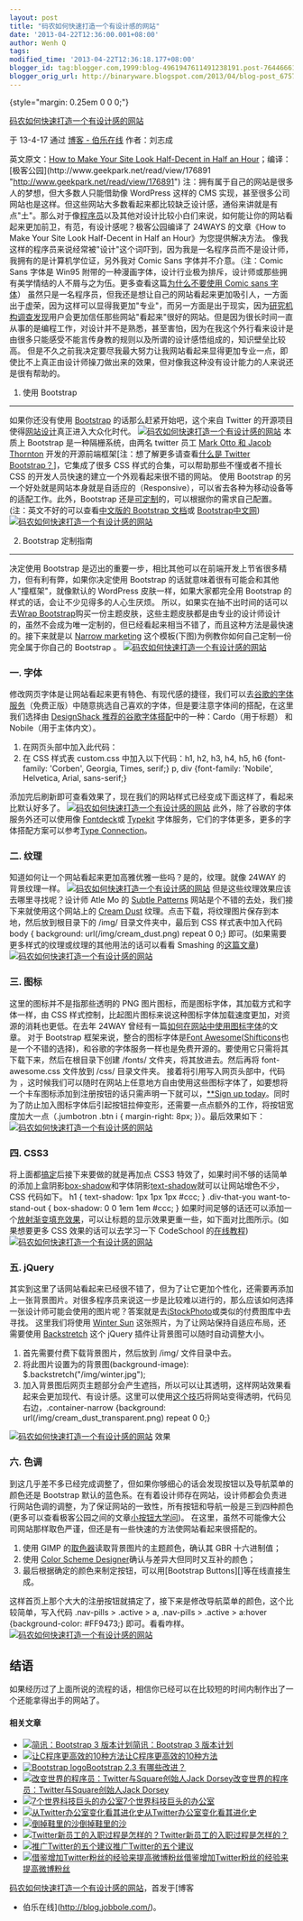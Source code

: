 ```yaml
---
layout: post
title: "码农如何快速打造一个有设计感的网站"
date: '2013-04-22T12:36:00.001+08:00'
author: Wenh Q
tags:
modified_time: '2013-04-22T12:36:18.177+08:00'
blogger_id: tag:blogger.com,1999:blog-4961947611491238191.post-7644666166444540487
blogger_orig_url: http://binaryware.blogspot.com/2013/04/blog-post_6757.html
---
```




 {style="margin: 0.25em 0 0 0;"}

[码农如何快速打造一个有设计感的网站](http://blog.jobbole.com/38418/?utm_source=rss&utm_medium=rss&utm_campaign=%25e7%25a0%2581%25e5%2586%259c%25e5%25a6%2582%25e4%25bd%2595%25e5%25bf%25ab%25e9%2580%259f%25e6%2589%2593%25e9%2580%25a0%25e4%25b8%2580%25e4%25b8%25aa%25e6%259c%2589%25e8%25ae%25be%25e8%25ae%25a1%25e6%2584%259f%25e7%259a%2584%25e7%25bd%2591%25e7%25ab%2599)

于 13-4-17 通过 [博客 - 伯乐在线](http://blog.jobbole.com/) 作者：刘志成


英文原文：[How to Make Your Site Look Half-Decent in Half an
Hour](http://24ways.org/2012/how-to-make-your-site-look-half-decent/ "http://24ways.org/2012/how-to-make-your-site-look-half-decent/")；编译：[极客公园](http://www.geekpark.net/read/view/176891 "http://www.geekpark.net/read/view/176891")
注：拥有属于自己的网站是很多人的梦想，但大多数人只能借助像 WordPress
这样的 CMS
实现，甚至很多公司网站也是这样。但这些网站大多数看起来都比较缺乏设计感，通俗来讲就是有点"土"。那么对于像[程序员](http://blog.jobbole.com/821/ "程序员的本质")以及其他对设计比较小白们来说，如何能让你的网站看起来更加前卫，有范，有设计感呢？极客公园编译了
24WAYS 的文章《How to Make Your Site Look Half-Decent in Half an
Hour》为您提供解决方法。
像我这样的程序员来说经常被"设计"这个词吓到，因为我是一名程序员而不是设计师，我拥有的是计算机学位证，另外我对
Comic Sans 字体并不介意。（注：Comic Sans 字体是 Win95
附带的一种漫画字体，设计行业极为排斥，设计师或那些拥有美学情结的人不屑与之为伍。更多查看这篇[为什么不要使用
Comic sans 字体](http://www.douban.com/note/259659900/)）
虽然只是一名程序员，但我还是想让自己的网站看起来更加吸引人，一方面出于虚荣，因为这样可以显得我更加"专业"，而另一方面是出于现实，因为[研究机构调查发现](http://www.sciencedirect.com/science/article/pii/S0306457307000568)用户会更加信任那些网站"看起来"很好的网站。但是因为很长时间一直从事的是编程工作，对设计并不是熟悉，甚至害怕，因为在我这个外行看来设计是由很多只能感受不能言传身教的规则以及所谓的设计感悟组成的，知识壁垒比较高。
但是不久之前我决定要尽我最大努力让我网站看起来显得更加专业一点，即使比不上真正由设计师操刀做出来的效果，但对像我这种没有设计能力的人来说还是很有帮助的。

1. 使用 Bootstrap
-----------------

如果你还没有使用 [Bootstrap](http://twitter.github.com/bootstrap/) 的话那么赶紧开始吧，这个来自
Twitter
的开源项目使得[网站设计](http://blog.jobbole.com/9383/ "网站设计工作流程指南")真正进入大众化时代。
[![码农如何快速打造一个有设计感的网站](http://blog.jobbole.com/wp-content/uploads/2013/04/boot-strap-01.png "码农如何快速打造一个有设计感的网站")](http://blog.jobbole.com/wp-content/uploads/2013/04/boot-strap-01.png "码农如何快速打造一个有设计感的网站")
本质上 Bootstrap 是一种隔栅系统，由两名 twitter 员工 [Mark Otto 和 Jacob
Thornton](http://www.ituring.com.cn/article/1123) 开发的开源前端框架[注：想了解更多请查看[什么是
Twitter
Bootstrap？](http://www.zhihu.com/question/19821825)]，它集成了很多 CSS
样式的合集，可以帮助那些不懂或者不擅长 CSS
的开发人员快速的建立一个外观看起来很不错的网站。
使用 Bootstrap
的另一个好处就是网站本身就是自适应的（Responsive），可以省去各种为移动设备等的适配工作。此外，Bootstrap
还是[可定制](http://twitter.github.io/bootstrap/customize.html)的，可以根据你的需求自己配置。(注：英文不好的可以查看[中文版的
Bootstrap
文档](http://wrongwaycn.github.io/bootstrap/docs/index.html)或 [Bootstrap中文网](http://www.bootcss.com/ "bootcss"))
[![码农如何快速打造一个有设计感的网站](http://blog.jobbole.com/wp-content/uploads/2013/04/boot-strap-02.png "码农如何快速打造一个有设计感的网站")](http://blog.jobbole.com/wp-content/uploads/2013/04/boot-strap-02.png "码农如何快速打造一个有设计感的网站")

2. Bootstrap 定制指南
---------------------

决定使用 Bootstrap
是迈出的重要一步，相比其他可以在前端开发上节省很多精力，但有利有弊，如果你决定使用
Bootstrap 的话就意味着很有可能会和其他人"撞框架"，就像默认的 WordPress
皮肤一样，如果大家都完全用 Bootstrap
的样式的话，会让不少见得多的人心生厌烦。
所以，如果实在抽不出时间的话可以去[Wrap
Bootstrap](https://wrapbootstrap.com/)购买一份主题皮肤，这些主题皮肤都是由专业的设计师设计的，虽然不会成为唯一定制的，但已经看起来相当不错了，而且这种方法是最快速的。接下来就是以 [Narrow
marketing](http://twitter.github.io/bootstrap/examples/marketing-narrow.html) 这个模板(下图)为例教你如何自己定制一份完全属于你自己的
Bootstrap 。
[![码农如何快速打造一个有设计感的网站](http://blog.jobbole.com/wp-content/uploads/2013/04/boot-strap-03.png "码农如何快速打造一个有设计感的网站")](http://blog.jobbole.com/wp-content/uploads/2013/04/boot-strap-03.png "码农如何快速打造一个有设计感的网站")

### 一. 字体

修改网页字体是让网站看起来更有特色、有现代感的捷径，我们可以去[谷歌的字体服务](https://www.google.com/fonts/)（免费正版）中随意挑选自己喜欢的字体，但是要注意字体间的搭配，在这里我们选择由 [DesignShack
推荐的谷歌字体搭配](http://designshack.net/articles/css/10-great-google-font-combinations-you-can-copy/)中的一种：Cardo（用于标题）
和 Nobile（用于主体内文）。

1.  在网页头部中加入此代码：
2.  在 CSS 样式表 custom.css 中加入以下代码：h1, h2, h3, h4, h5, h6
    {font-family: 'Corben', Georgia, Times, serif;} p, div {font-family:
    'Nobile', Helvetica, Arial, sans-serif;}

添加完后刷新即可查看效果了，现在我们的网站样式已经变成下面这样了，看起来比默认好多了。
[![码农如何快速打造一个有设计感的网站](http://blog.jobbole.com/wp-content/uploads/2013/04/boot-strap-04.png "码农如何快速打造一个有设计感的网站")](http://blog.jobbole.com/wp-content/uploads/2013/04/boot-strap-04.png "码农如何快速打造一个有设计感的网站")
此外，除了谷歌的字体服务外还可以使用像 [Fontdeck](http://fontdeck.com/)或 [Typekit](https://typekit.com/) 字体服务，它们的字体更多，更多的字体搭配方案可以参考[Type
Connection](http://www.typeconnection.com/)。

### 二. 纹理

知道如何让一个网站看起来更加高雅优雅一些吗？是的，纹理。就像 24WAY
的背景纹理一样。
[![码农如何快速打造一个有设计感的网站](http://blog.jobbole.com/wp-content/uploads/2013/04/boot-strap-05.png "码农如何快速打造一个有设计感的网站")](http://blog.jobbole.com/wp-content/uploads/2013/04/boot-strap-05.png "码农如何快速打造一个有设计感的网站")
但是这些纹理效果应该去哪里寻找呢？设计师 Atle Mo 的 [Subtle
Patterns](http://subtlepatterns.com/) 网站是个不错的去处，我们接下来就使用这个网站上的 [Cream
Dust](http://subtlepatterns.com/cream_dust/) 纹理。点击下载，将纹理图片保存到本地，然后放到根目录下的
/img/ 目录文件夹中，最后到 CSS 样式表中加入代码 body { background:
url(/img/cream_dust.png) repeat 0 0;}
即可。(如果需要更多样式的纹理或纹理的其他用法的话可以看看 Smashing
的[这篇文章](http://www.smashingmagazine.com/2011/10/03/whys-hows-textures-web-design/))
[![码农如何快速打造一个有设计感的网站](http://blog.jobbole.com/wp-content/uploads/2013/04/boot-strap-06.png "码农如何快速打造一个有设计感的网站")](http://blog.jobbole.com/wp-content/uploads/2013/04/boot-strap-06.png "码农如何快速打造一个有设计感的网站")

### 三. 图标

这里的图标并不是指那些透明的 PNG
图片图标，而是图标字体，其加载方式和字体一样，由 CSS
样式控制，比起图片图标来说这种图标字体加载速度更加，对资源的消耗也更低。在去年
24WAY
曾经有一篇[如何在网站中使用图标字体](http://24ways.org/2011/displaying-icons-with-fonts-and-data-attributes/)的文章。
对于 Bootstrap 框架来说，整合的图标字体是[Font
Awesome](http://fortawesome.github.com/Font-Awesome/)([Shifticons](https://www.shifticons.com/)也是一个不错的选择)，和谷歌的字体服务一样也是免费开源的。要使用它只需将其下载下来，然后在根目录下创建
/fonts/ 文件夹，将其放进去。然后再将 font-awesome.css 文件放到 /css/
目录文件夹。
接着将引用写入网页头部中，代码为 ，这时候我们可以随时在网站上任意地方自由使用这些图标字体了，如要想将一个卡车图标添加到注册按钮的话只需声明一下就可以，[**Sign
up
today](http://www.geekpark.net/read/view/176891#)。同时为了防止加入图标字体后引起按钮拉伸变形，还需要一点点额外的工作，将按钮宽度加大一点（.jumbotron
.btn i { margin-right: 8px; }）。最后效果如下：
[![码农如何快速打造一个有设计感的网站](http://blog.jobbole.com/wp-content/uploads/2013/04/boot-strap-07.png "码农如何快速打造一个有设计感的网站")](http://blog.jobbole.com/wp-content/uploads/2013/04/boot-strap-07.png "码农如何快速打造一个有设计感的网站")

### 四. CSS3

将上面都[搞定](http://www.amazon.cn/gp/product/B007XPTAIS/ref=as_li_qf_sp_asin_il_tl?ie=UTF8&tag=vastwork-23&linkCode=as2&camp=536&creative=3200&creativeASIN=B007XPTAIS "搞定(套装共3册) ")后接下来要做的就是再加点
CSS3
特效了，如果时间不够的话简单的添加上盒阴影[box-shadow](https://developer.mozilla.org/en-US/docs/CSS/box-shadow)和字体阴影[text-shadow](https://developer.mozilla.org/en-US/docs/CSS/text-shadow)就可以让网站增色不少，CSS
代码如下。
h1 { text-shadow: 1px 1px 1px #ccc; } .div-that-you want-to-stand-out {
box-shadow: 0 0 1em 1em #ccc; }
如果时间足够的话还可以添加一个[放射渐变填充效果](http://www.colorzilla.com/gradient-editor/)，可以让标题的显示效果更重一些，如下面对比图所示。(如果想要更多
CSS 效果的话可以去学习一下 CodeSchool
的[在线教程](http://www.codeschool.com/courses/functional-html5-css3))
[![码农如何快速打造一个有设计感的网站](http://blog.jobbole.com/wp-content/uploads/2013/04/boot-strap-08.png "码农如何快速打造一个有设计感的网站")](http://blog.jobbole.com/wp-content/uploads/2013/04/boot-strap-08.png "码农如何快速打造一个有设计感的网站")

### 五. jQuery

其实到这里了话网站看起来已经很不错了，但为了让它更加个性化，还需要再添加上一张背景图片。对很多程序员来说这一步是比较难以进行的，那么应该如何选择一张设计师可能会使用的图片呢？答案就是去[iStockPhoto](http://istockphoto.com/)或类似的付费图库中去寻找。
这里我们将使用 [Winter
Sun](http://www.istockphoto.com/stock-photo-1240825-winter-sun-v.php) 这张照片，为了让网站保持自适应布局，还需要使用 [Backstretch](http://graphicdesign.stackexchange.com/questions/2422/make-image-partially-transparent-in-gimp) 这个
jQuery 插件让背景图可以随时自动调整大小。

1.  首先需要付费下载背景图片，然后放到 /img/ 文件目录中去。
2.  将此图片设置为的背景图(background-image):
    $.backstretch("/img/winter.jpg");
3.  加入背景图后网页主题部分会产生遮挡，所以可以让其透明，这样网站效果看起来会更加现代、有设计感。这里可以使用[这个技巧](http://graphicdesign.stackexchange.com/questions/2422/make-image-partially-transparent-in-gimp)将网站变得透明，代码见右边，.container-narrow
    {background: url(/img/cream_dust_transparent.png) repeat 0 0;}

[![码农如何快速打造一个有设计感的网站](http://blog.jobbole.com/wp-content/uploads/2013/04/boot-strap-09.png "码农如何快速打造一个有设计感的网站")](http://blog.jobbole.com/wp-content/uploads/2013/04/boot-strap-09.png "码农如何快速打造一个有设计感的网站")
效果

### 六. 色调

到这几乎差不多已经完成调整了，但如果你够细心的话会发现按钮以及导航菜单的颜色还是
Bootstrap
默认的蓝色系。在有着设计师存在网站，设计师都会负责进行网站色调的调整，为了保证网站的一致性，所有按钮和导航一般是三到四种颜色(更多可以查看极客公园之间的文章[小按钮大学问](http://www.geekpark.net/read/view/173417))。
在这里，虽然不可能像大公司网站那样取色严谨，但还是有一些快速的方法使网站看起来很搭配的。

1.  使用 GIMP
    的[取色器](http://graphicssoft.about.com/od/gimptutorials/a/color-picker.htm)读取背景图片的主题颜色，确认其
    GBR 十六进制值；
2.  使用 [Color Scheme
    Designer](http://colorschemedesigner.com/)确认与差异大但同时又互补的颜色；
3.  最后根据确定的颜色来制定按钮，可以用[Bootstrap
    Buttons][]等在线直接生成。

这样首页上那个大大的注册按钮就搞定了，接下来是修改导航菜单的颜色，这个比较简单，写入代码
.nav-pills > .active > a, .nav-pills > .active > a:hover
{background-color: #FF9473;} 即可。看看咋样。
[![码农如何快速打造一个有设计感的网站](http://blog.jobbole.com/wp-content/uploads/2013/04/boot-strap-10.png "码农如何快速打造一个有设计感的网站")](http://blog.jobbole.com/wp-content/uploads/2013/04/boot-strap-10.png "码农如何快速打造一个有设计感的网站")

结语
----

如果经历过了上面所说的流程的话，相信你已经可以在比较短的时间内制作出了一个还能拿得出手的网站了。

#### 相关文章

-   [![简讯：Bootstrap 3
    版本计划](http://blog.getbootstrap.com/public/ico/apple-touch-icon-144-precomposed.png)](http://blog.jobbole.com/31474/)[简讯：Bootstrap
    3 版本计划](http://blog.jobbole.com/31474/)
-   [![让C程序更高效的10种方法](http://www.jobbole.net/wp-content/uploads/2013/02/fibonacci-recursion-tree-300x174-150x150.png)](http://blog.jobbole.com/1198/)[让C程序更高效的10种方法](http://blog.jobbole.com/1198/)
-   [![Bootstrap
    logo](http://blog.jobbole.com/wp-content/uploads/2013/02/Bootstrap-logo.png)](http://blog.jobbole.com/33650/)[Bootstrap
    2.3 有哪些改进？](http://blog.jobbole.com/33650/)
-   [![改变世界的程序员：Twitter与Square创始人Jack
    Dorsey](http://blog.jobbole.com/wp-content/plugins/wordpress-23-related-posts-plugin/static/thumbs/9.jpg)](http://blog.jobbole.com/912/)[改变世界的程序员：Twitter与Square创始人Jack
    Dorsey](http://blog.jobbole.com/912/)
-   [![7个世界科技巨头的办公室](http://blog.jobbole.com/wp-content/plugins/wordpress-23-related-posts-plugin/static/thumbs/18.jpg)](http://blog.jobbole.com/1203/)[7个世界科技巨头的办公室](http://blog.jobbole.com/1203/)
-   [![从Twitter办公室变化看其进化史](http://blog.jobbole.com/wp-content/plugins/wordpress-23-related-posts-plugin/static/thumbs/2.jpg)](http://blog.jobbole.com/303/)[从Twitter办公室变化看其进化史](http://blog.jobbole.com/303/)
-   [![倒掉鞋里的沙](http://blog.jobbole.com/wp-content/uploads/2013/03/a95963ddb3ff7f07cc55abe4d8fe678e-150x150.png)](http://blog.jobbole.com/36412/)[倒掉鞋里的沙](http://blog.jobbole.com/36412/)
-   [![Twitter新员工的入职过程是怎样的？](http://blog.jobbole.com/wp-content/plugins/wordpress-23-related-posts-plugin/static/thumbs/21.jpg)](http://blog.jobbole.com/507/)[Twitter新员工的入职过程是怎样的？](http://blog.jobbole.com/507/)
-   [![推广Twitter的五个建议](http://blog.jobbole.com/wp-content/plugins/wordpress-23-related-posts-plugin/static/thumbs/28.jpg)](http://blog.jobbole.com/304/)[推广Twitter的五个建议](http://blog.jobbole.com/304/)
-   [![借鉴增加Twitter粉丝的经验来提高微博粉丝](http://blog.jobbole.com/wp-content/plugins/wordpress-23-related-posts-plugin/static/thumbs/24.jpg)](http://blog.jobbole.com/305/)[借鉴增加Twitter粉丝的经验来提高微博粉丝](http://blog.jobbole.com/305/)

[码农如何快速打造一个有设计感的网站](http://blog.jobbole.com/38418/)，首发于[博客
- 伯乐在线](http://blog.jobbole.com/)。
